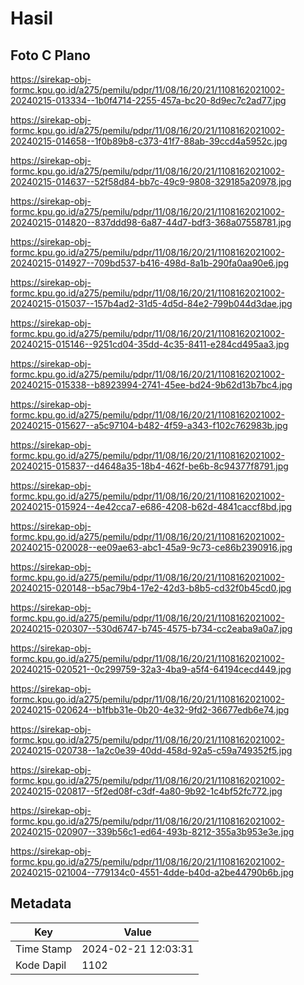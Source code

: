 # Hasil

## Foto C Plano

https://sirekap-obj-formc.kpu.go.id/a275/pemilu/pdpr/11/08/16/20/21/1108162021002-20240215-013334--1b0f4714-2255-457a-bc20-8d9ec7c2ad77.jpg

https://sirekap-obj-formc.kpu.go.id/a275/pemilu/pdpr/11/08/16/20/21/1108162021002-20240215-014658--1f0b89b8-c373-41f7-88ab-39ccd4a5952c.jpg

https://sirekap-obj-formc.kpu.go.id/a275/pemilu/pdpr/11/08/16/20/21/1108162021002-20240215-014637--52f58d84-bb7c-49c9-9808-329185a20978.jpg

https://sirekap-obj-formc.kpu.go.id/a275/pemilu/pdpr/11/08/16/20/21/1108162021002-20240215-014820--837ddd98-6a87-44d7-bdf3-368a07558781.jpg

https://sirekap-obj-formc.kpu.go.id/a275/pemilu/pdpr/11/08/16/20/21/1108162021002-20240215-014927--709bd537-b416-498d-8a1b-290fa0aa90e6.jpg

https://sirekap-obj-formc.kpu.go.id/a275/pemilu/pdpr/11/08/16/20/21/1108162021002-20240215-015037--157b4ad2-31d5-4d5d-84e2-799b044d3dae.jpg

https://sirekap-obj-formc.kpu.go.id/a275/pemilu/pdpr/11/08/16/20/21/1108162021002-20240215-015146--9251cd04-35dd-4c35-8411-e284cd495aa3.jpg

https://sirekap-obj-formc.kpu.go.id/a275/pemilu/pdpr/11/08/16/20/21/1108162021002-20240215-015338--b8923994-2741-45ee-bd24-9b62d13b7bc4.jpg

https://sirekap-obj-formc.kpu.go.id/a275/pemilu/pdpr/11/08/16/20/21/1108162021002-20240215-015627--a5c97104-b482-4f59-a343-f102c762983b.jpg

https://sirekap-obj-formc.kpu.go.id/a275/pemilu/pdpr/11/08/16/20/21/1108162021002-20240215-015837--d4648a35-18b4-462f-be6b-8c94377f8791.jpg

https://sirekap-obj-formc.kpu.go.id/a275/pemilu/pdpr/11/08/16/20/21/1108162021002-20240215-015924--4e42cca7-e686-4208-b62d-4841caccf8bd.jpg

https://sirekap-obj-formc.kpu.go.id/a275/pemilu/pdpr/11/08/16/20/21/1108162021002-20240215-020028--ee09ae63-abc1-45a9-9c73-ce86b2390916.jpg

https://sirekap-obj-formc.kpu.go.id/a275/pemilu/pdpr/11/08/16/20/21/1108162021002-20240215-020148--b5ac79b4-17e2-42d3-b8b5-cd32f0b45cd0.jpg

https://sirekap-obj-formc.kpu.go.id/a275/pemilu/pdpr/11/08/16/20/21/1108162021002-20240215-020307--530d6747-b745-4575-b734-cc2eaba9a0a7.jpg

https://sirekap-obj-formc.kpu.go.id/a275/pemilu/pdpr/11/08/16/20/21/1108162021002-20240215-020521--0c299759-32a3-4ba9-a5f4-64194cecd449.jpg

https://sirekap-obj-formc.kpu.go.id/a275/pemilu/pdpr/11/08/16/20/21/1108162021002-20240215-020624--b1fbb31e-0b20-4e32-9fd2-36677edb6e74.jpg

https://sirekap-obj-formc.kpu.go.id/a275/pemilu/pdpr/11/08/16/20/21/1108162021002-20240215-020738--1a2c0e39-40dd-458d-92a5-c59a749352f5.jpg

https://sirekap-obj-formc.kpu.go.id/a275/pemilu/pdpr/11/08/16/20/21/1108162021002-20240215-020817--5f2ed08f-c3df-4a80-9b92-1c4bf52fc772.jpg

https://sirekap-obj-formc.kpu.go.id/a275/pemilu/pdpr/11/08/16/20/21/1108162021002-20240215-020907--339b56c1-ed64-493b-8212-355a3b953e3e.jpg

https://sirekap-obj-formc.kpu.go.id/a275/pemilu/pdpr/11/08/16/20/21/1108162021002-20240215-021004--779134c0-4551-4dde-b40d-a2be44790b6b.jpg


## Metadata

| Key        | Value               |
| ---------- | ------------------- |
| Time Stamp | 2024-02-21 12:03:31 |
| Kode Dapil | 1102                |



